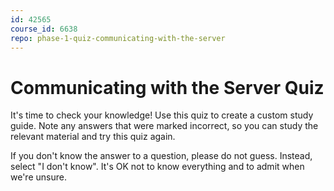 ```yaml
---
id: 42565
course_id: 6638
repo: phase-1-quiz-communicating-with-the-server
---
```


# Communicating with the Server Quiz

It's time to check your knowledge! Use this quiz to create a custom study guide.
Note any answers that were marked incorrect, so you can study the relevant
material and try this quiz again.

If you don't know the answer to a question, please do not guess. Instead, select
"I don't know". It's OK not to know everything and to admit when we're unsure.
